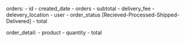 orders:
    - id 
    - created_date
    - orders
    - subtotal
    - delivery_fee
    - delevery_location
    - user
    - order_status [Recieved-Processed-Shipped-Delivered]
    - total


order_detail:
    - product
    - quantity
    - total
